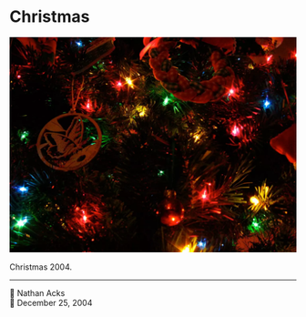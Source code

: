 # Christmas

![A close up of a Christmas tree decorated with home-made ornaments](assets/aa75c3b9fa8b77965f464fbdcba93e34.webp)

Christmas 2004.

- - - -

<span aria-hidden="true">👤</span> Nathan Acks  
<span aria-hidden="true">📅</span> December 25, 2004
